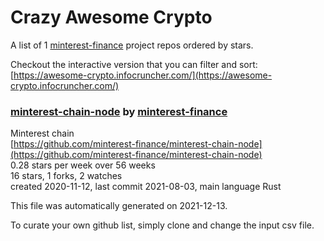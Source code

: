 # Crazy Awesome Crypto
A list of 1 [minterest-finance](https://github.com/minterest-finance) project repos ordered by stars.  

Checkout the interactive version that you can filter and sort: 
[https://awesome-crypto.infocruncher.com/](https://awesome-crypto.infocruncher.com/)  


### [minterest-chain-node](https://github.com/minterest-finance/minterest-chain-node) by [minterest-finance](https://github.com/minterest-finance)  
Minterest chain  
[https://github.com/minterest-finance/minterest-chain-node](https://github.com/minterest-finance/minterest-chain-node)  
0.28 stars per week over 56 weeks  
16 stars, 1 forks, 2 watches  
created 2020-11-12, last commit 2021-08-03, main language Rust  


This file was automatically generated on 2021-12-13.  

To curate your own github list, simply clone and change the input csv file.  